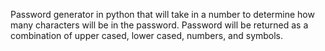 Password generator in python that will take in a number to determine how many characters will be in the password. Password will be returned as a combination of upper cased, lower cased, numbers, and symbols.
